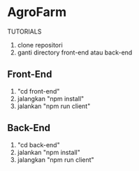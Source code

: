 # AgroFarm

TUTORIALS

1. clone repositori
2. ganti directory front-end atau back-end

## Front-End
1. "cd front-end"
2. jalangkan "npm install"
3. jalankan "npm run client"

## Back-End
1. "cd back-end"
2. jalankan "npm install"
3. jalangkan "npm run client"
